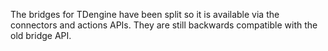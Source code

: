The bridges for TDengine have been split so it is available via the connectors and actions APIs. They are still backwards compatible with the old bridge API.
